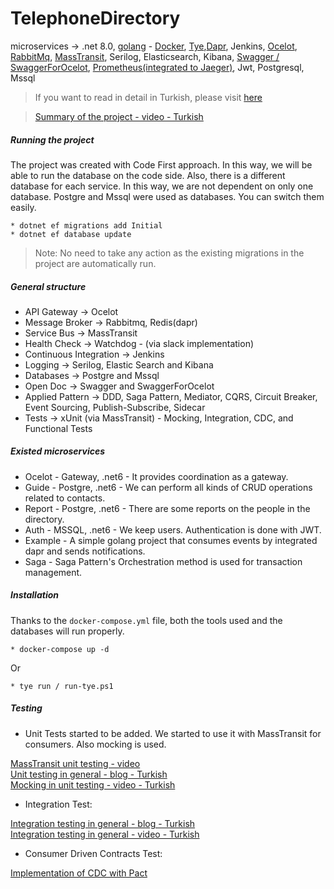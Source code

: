 ﻿# TelephoneDirectory
microservices -> .net 8.0, [golang](https://medium.com/software-development-turkey/dotnet-tabanl%C4%B1-mikroservis-projesine-go-servisi-eklemek-da808fa6aedc) - [Docker](https://medium.com/software-development-turkey/docker-%C3%A7al%C4%B1%C5%9Fma-notlar%C4%B1m-be626fd14cc1), [Tye](https://medium.com/software-development-turkey/deneysel-bir-%C3%BCr%C3%BCn-project-tye-768e335527d2),[Dapr](https://medium.com/software-development-turkey/dapr-ile-ba%C4%9F%C4%B1ms%C4%B1z-servisler-3b3882e58bca), Jenkins, [Ocelot](https://ocelot.readthedocs.io/en/latest/introduction/gettingstarted.html), [RabbitMq](https://medium.com/software-development-turkey/asenkron-i%CC%87leti%C5%9Fimde-verimlilik-rabbitmq-ile-mikroservisler-aras%C4%B1-entegrasyon-c8c5924f0c72), [MassTransit](https://medium.com/software-development-turkey/lightweight-service-bus-masstransit-1c31c7a6e483), Serilog, Elasticsearch, Kibana, [Swagger / SwaggerForOcelot](https://feyyazacet.medium.com/swagger-ocelot-swaggerforocelot-1ec49bbf8790),
[Prometheus(integrated to Jaeger)](https://medium.com/software-development-turkey/open-telemetry-10d9c7cbdf18), Jwt, Postgresql, Mssql
>If you want to read in detail in Turkish, please visit [here](https://medium.com/software-development-turkey/mikroservis-maceram-1e070463d0ea)

> [Summary of the project - video - Turkish](https://www.youtube.com/watch?v=uXuOKL1cxIE&t=3s&ab_channel=MalikMasis) 

##### Running the project

The project was created with Code First approach. In this way, we will be able to run the database on the code side.
Also, there is a different database for each service. In this way, we are not dependent on only one database.
Postgre and Mssql were used as databases. You can switch them easily.

```
* dotnet ef migrations add Initial
* dotnet ef database update
```
> Note: No need to take any action as the existing migrations in the project are automatically run.

##### General structure
- API Gateway -> Ocelot
- Message Broker -> Rabbitmq, Redis(dapr)
- Service Bus -> MassTransit
- Health Check -> Watchdog - (via slack implementation)
- Continuous Integration -> Jenkins
- Logging -> Serilog, Elastic Search and Kibana
- Databases -> Postgre and Mssql
- Open Doc -> Swagger and SwaggerForOcelot
- Applied Pattern -> DDD, Saga Pattern, Mediator, CQRS, Circuit Breaker, Event Sourcing, Publish-Subscribe, Sidecar
- Tests -> xUnit (via MassTransit) - Mocking, Integration, CDC, and Functional Tests

##### Existed microservices
- Ocelot - Gateway, .net6  - It provides coordination as a gateway.
- Guide - Postgre, .net6 - We can perform all kinds of CRUD operations related to contacts.
- Report - Postgre, .net6 - There are some reports on the people in the directory.
- Auth - MSSQL, .net6 - We keep users. Authentication is done with JWT.
- Example - A simple golang project that consumes events by integrated dapr and sends notifications.
- Saga - Saga Pattern's Orchestration method is used for transaction management.

##### Installation
Thanks to the `docker-compose.yml` file, both the tools used and the databases will run properly.
```
* docker-compose up -d
```
Or
```
* tye run / run-tye.ps1
```

##### Testing

- Unit Tests started to be added. We started to use it with MassTransit for consumers. Also mocking is used.

[MassTransit unit testing - video](https://www.youtube.com/watch?v=Cx-Mc0DCpfE&ab_channel=ChrisPatterson)  <br />
[Unit testing in general - blog - Turkish](https://medium.com/software-development-turkey/birim-unit-test-ile-veri-k%C3%BCmeleri-xunit-inline-member-class-data-601b3fb4e723) <br /> 
[Mocking in unit testing  - video - Turkish](https://www.youtube.com/watch?v=6oxNumwFmR0&t=1s&ab_channel=MalikMasis)
<br />
- Integration Test:

[Integration testing in general - blog - Turkish](https://medium.com/software-development-turkey/integration-test-net-core-xunit-web-application-factory-600ca6a52223) <br />
[Integration testing in general - video - Turkish](https://www.youtube.com/watch?v=My0FdMKq2JA&t=4s&ab_channel=MalikMasis) <br />
- Consumer Driven Contracts Test:

[Implementation of CDC with Pact](https://medium.com/software-development-turkey/pact-ile-cdc-testing-1c97aad99d5e)


